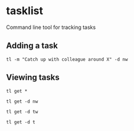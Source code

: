 # tasklist
Command line tool for tracking tasks

## Adding a task

```
tl -m "Catch up with colleague around X" -d nw
```

## Viewing tasks
```
tl get *
```
```
tl get -d nw
```
```
tl get -d tw
```
```
tl get -d t
```
